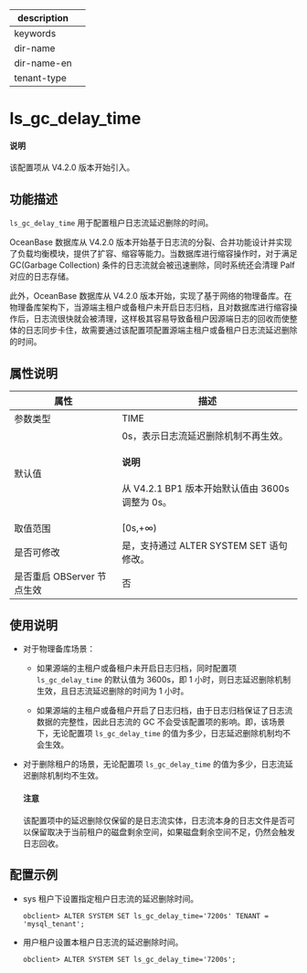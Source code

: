 |description||
|---|---|
|keywords||
|dir-name||
|dir-name-en||
|tenant-type||

# ls_gc_delay_time

<main id="notice" type='explain'>
  <h4>说明</h4>
  <p>该配置项从 V4.2.0 版本开始引入。</p>
</main>

## 功能描述

`ls_gc_delay_time` 用于配置租户日志流延迟删除的时间。

OceanBase 数据库从 V4.2.0 版本开始基于日志流的分裂、合并功能设计并实现了负载均衡模块，提供了扩容、缩容等能力。当数据库进行缩容操作时，对于满足 GC(Garbage Collection) 条件的日志流就会被迅速删除，同时系统还会清理 Palf 对应的日志存储。

此外，OceanBase 数据库从 V4.2.0 版本开始，实现了基于网络的物理备库。在物理备库架构下，当源端主租户或备租户未开启日志归档，且对数据库进行缩容操作后，日志流很快就会被清理，这样极其容易导致备租户因源端日志的回收而使整体的日志同步卡住，故需要通过该配置项配置源端主租户或备租户日志流延迟删除的时间。

## 属性说明

| **属性** | **描述** |
| -------- | -------- |
| 参数类型  | TIME |
| 默认值    | 0s，表示日志流延迟删除机制不再生效。<main id="notice" type='explain'><h4>说明</h4><p>从 V4.2.1 BP1 版本开始默认值由 3600s 调整为 0s。</p></main> |
| 取值范围  | [0s,+∞) |
| 是否可修改 | 是，支持通过 ALTER SYSTEM SET 语句修改。|
| 是否重启 OBServer 节点生效 | 否 |

## 使用说明

* 对于物理备库场景：

  * 如果源端的主租户或备租户未开启日志归档，同时配置项 `ls_gc_delay_time` 的默认值为 3600s，即 1 小时，则日志延迟删除机制生效，且日志流延迟删除的时间为 1 小时。

  * 如果源端的主租户或备租户开启了日志归档，由于日志归档保证了日志流数据的完整性，因此日志流的 GC 不会受该配置项的影响。即，该场景下，无论配置项 `ls_gc_delay_time` 的值为多少，日志延迟删除机制均不会生效。

* 对于删除租户的场景，无论配置项 `ls_gc_delay_time` 的值为多少，日志流延迟删除机制均不生效。

  <main id="notice" type='notice'>
    <h4>注意</h4>
    <p>该配置项中的延迟删除仅保留的是日志流实体，日志流本身的日志文件是否可以保留取决于当前租户的磁盘剩余空间，如果磁盘剩余空间不足，仍然会触发日志回收。</p>
  </main>

## 配置示例

* sys 租户下设置指定租户日志流的延迟删除时间。

  ```shell
  obclient> ALTER SYSTEM SET ls_gc_delay_time='7200s' TENANT = 'mysql_tenant';
  ```

* 用户租户设置本租户日志流的延迟删除时间。

  ```shell
  obclient> ALTER SYSTEM SET ls_gc_delay_time='7200s';
  ```
